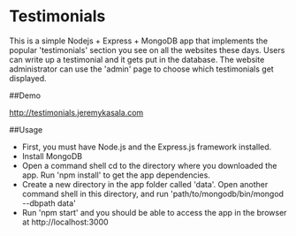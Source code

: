 # Testimonials

This is a simple Nodejs + Express + MongoDB app that implements the popular 'testimonials' section you see on all the websites these days.  Users can write up a testimonial and it gets put in the database.  The website administrator can use the 'admin' page to choose which testimonials get displayed.

##Demo

http://testimonials.jeremykasala.com

##Usage

- First, you must have Node.js and the Express.js framework installed.
- Install MongoDB
- Open a command shell cd to the directory where you downloaded the app.  Run 'npm install' to get the app dependencies.
- Create a new directory in the app folder called 'data'.  Open another command shell in this directory, and run 'path/to/mongodb/bin/mongod --dbpath data'
- Run 'npm start' and you should be able to access the app in the browser at http://localhost:3000
